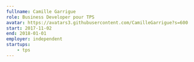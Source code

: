 ```yaml
---
fullname: Camille Garrigue
role: Business Developer pour TPS
avatar: https://avatars3.githubusercontent.com/CamilleGarrigue?s=600
start: 2017-11-02
end: 2018-01-01
employer: independent
startups:
    - tps
---
```

